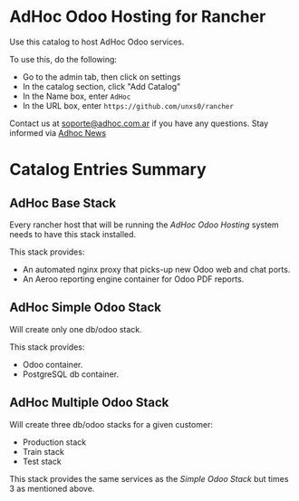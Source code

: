 # AdHoc Odoo Hosting for Rancher

Use this catalog to host AdHoc Odoo services.

To use this, do the following:

* Go to the admin tab, then click on settings
* In the catalog section, click "Add Catalog"
* In the Name box, enter `AdHoc`
* In the URL box, enter `https://github.com/unxs0/rancher`

Contact us at soporte@adhoc.com.ar if you have any questions.
Stay informed via [Adhoc News](http://news.adhoc.com.ar)

# Catalog Entries Summary

## AdHoc Base Stack

Every rancher host that will be running the *AdHoc Odoo Hosting* system needs to have this stack installed.

This stack provides:

* An automated nginx proxy that picks-up new Odoo web and chat ports.
* An Aeroo reporting engine container for Odoo PDF reports.

## AdHoc Simple Odoo Stack

Will create only one db/odoo stack.

This stack provides:

* Odoo container.
* PostgreSQL db container.

## AdHoc Multiple Odoo Stack

Will create three db/odoo stacks for a given customer:
* Production stack
* Train stack
* Test stack

This stack provides the same services as the *Simple Odoo Stack* but times 3 as mentioned above.
